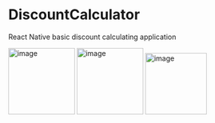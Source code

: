# DiscountCalculator
React Native basic discount calculating application

<img width="133" alt="image" src="https://github.com/mawrukh/DiscountCalculator/assets/70944109/2f7bc918-03c8-4f43-8db8-57c9841f8a8d">


<img width="133" alt="image" src="https://github.com/mawrukh/DiscountCalculator/assets/70944109/41ab5ca9-2c00-4304-ab63-3b9090b14558">
<img width="123" alt="image" src="https://github.com/mawrukh/DiscountCalculator/assets/70944109/d1595bd7-03b6-411b-a0b5-e68a1dc379f4">

